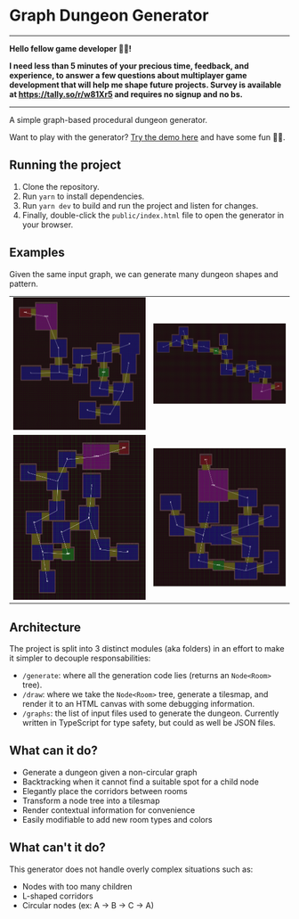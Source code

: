 # Graph Dungeon Generator

---

**Hello fellow game developer 🧙‍♂️!**

**I need less than 5 minutes of your precious time, feedback, and experience, to answer a few questions about multiplayer game development that will help me shape future projects. Survey is available at https://tally.so/r/w81Xr5 and requires no signup and no bs.**

---

A simple graph-based procedural dungeon generator.

Want to play with the generator? [Try the demo here](https://halftheopposite.github.io/graph-dungeon-generator/) and have some fun 🧙‍♂️.

## Running the project

1. Clone the repository.
2. Run `yarn` to install dependencies.
3. Run `yarn dev` to build and run the project and listen for changes.
4. Finally, double-click the `public/index.html` file to open the generator in your browser.

## Examples

Given the same input graph, we can generate many dungeon shapes and pattern.

<table>
    <tr>
        <td><img src="assets/dungeon-1.png" width="300px"></td>
        <td><img src="assets/dungeon-2.png" width="300px"></td>
    </tr>
    <tr>
        <td><img src="assets/dungeon-3.png" width="300px"></td>
        <td><img src="assets/dungeon-4.png" width="300px"></td>
    </tr> 
</table>

## Architecture

The project is split into 3 distinct modules (aka folders) in an effort to make it simpler to decouple responsabilities:

- `/generate`: where all the generation code lies (returns an `Node<Room>` tree).
- `/draw`: where we take the `Node<Room>` tree, generate a tilesmap, and render it to an HTML canvas with some debugging information.
- `/graphs`: the list of input files used to generate the dungeon. Currently written in TypeScript for type safety, but could as well be JSON files.

## What can it do?

- Generate a dungeon given a non-circular graph
- Backtracking when it cannot find a suitable spot for a child node
- Elegantly place the corridors between rooms
- Transform a node tree into a tilesmap
- Render contextual information for convenience
- Easily modifiable to add new room types and colors

## What can't it do?

This generator does not handle overly complex situations such as:

- Nodes with too many children
- L-shaped corridors
- Circular nodes (ex: A → B → C → A)
